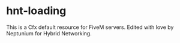 # hnt-loading
 This is a Cfx default resource for FiveM servers. Edited with love by Neptunium for Hybrid Networking.
